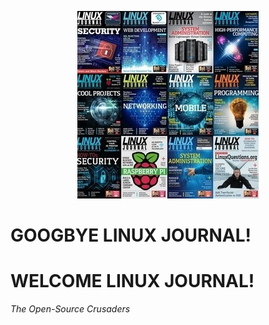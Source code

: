 <p align="center">
  <img src="https://raw.githubusercontent.com/acastroy/linuxjournal/master/img/Linux_Journal_Full-Year-Collection-2015.jpg" alt="2015 LINUX JOURNAL Collection - LINUX JOURNAL Since 1994: The Original Magazine of the Linux Community">
</p>

# GOOGBYE LINUX JOURNAL!
# WELCOME LINUX JOURNAL!
_The Open-Source Crusaders_
